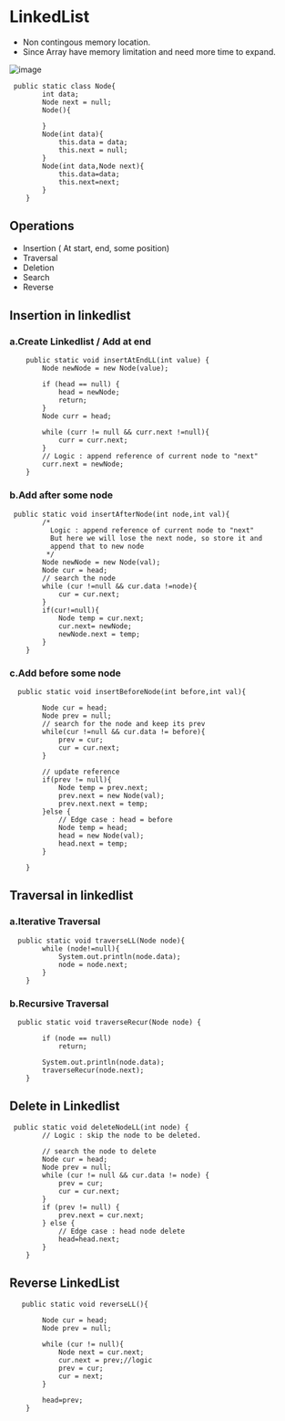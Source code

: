 # LinkedList
- Non contingous memory location.
- Since Array have memory limitation and need more time to expand.
  
![image](https://github.com/Dhamodharan17/dsa-prepration/assets/30789057/1af7cff0-24d1-413a-8c13-41a5c9bfcf1c)
```
 public static class Node{
        int data;
        Node next = null;
        Node(){

        }
        Node(int data){
            this.data = data;
            this.next = null;
        }
        Node(int data,Node next){
            this.data=data;
            this.next=next;
        }
    }
```
## Operations
- Insertion ( At start, end, some position)
- Traversal
- Deletion 
- Search
- Reverse
    
## Insertion in linkedlist
### a.Create Linkedlist / Add at end

```
    public static void insertAtEndLL(int value) {
        Node newNode = new Node(value);

        if (head == null) {
            head = newNode;
            return;
        }
        Node curr = head;

        while (curr != null && curr.next !=null){
            curr = curr.next;
        }
        // Logic : append reference of current node to "next"
        curr.next = newNode;
    }
```
### b.Add after some node

```
 public static void insertAfterNode(int node,int val){
        /*
          Logic : append reference of current node to "next"
          But here we will lose the next node, so store it and
          append that to new node
         */
        Node newNode = new Node(val);
        Node cur = head;
        // search the node
        while (cur !=null && cur.data !=node){
            cur = cur.next;
        }
        if(cur!=null){
            Node temp = cur.next;
            cur.next= newNode;
            newNode.next = temp;
        }
    }
```
### c.Add before some node

```
  public static void insertBeforeNode(int before,int val){

        Node cur = head;
        Node prev = null;
        // search for the node and keep its prev
        while(cur !=null && cur.data != before){
            prev = cur;
            cur = cur.next;
        }

        // update reference
        if(prev != null){
            Node temp = prev.next;
            prev.next = new Node(val);
            prev.next.next = temp;
        }else {
            // Edge case : head = before
            Node temp = head;
            head = new Node(val);
            head.next = temp;
        }

    }
```
## Traversal in linkedlist
### a.Iterative Traversal

```
  public static void traverseLL(Node node){
        while (node!=null){
            System.out.println(node.data);
            node = node.next;
        }
    }
```

### b.Recursive Traversal

```
  public static void traverseRecur(Node node) {

        if (node == null)
            return;

        System.out.println(node.data);
        traverseRecur(node.next);
    }
```
## Delete in Linkedlist

```
 public static void deleteNodeLL(int node) {
        // Logic : skip the node to be deleted.

        // search the node to delete
        Node cur = head;
        Node prev = null;
        while (cur != null && cur.data != node) {
            prev = cur;
            cur = cur.next;
        }
        if (prev != null) {
            prev.next = cur.next;
        } else {
            // Edge case : head node delete
            head=head.next;
        }
    }
```
## Reverse LinkedList

```
   public static void reverseLL(){

        Node cur = head;
        Node prev = null;

        while (cur != null){
            Node next = cur.next;
            cur.next = prev;//logic
            prev = cur;
            cur = next;
        }

        head=prev;
    }
```
